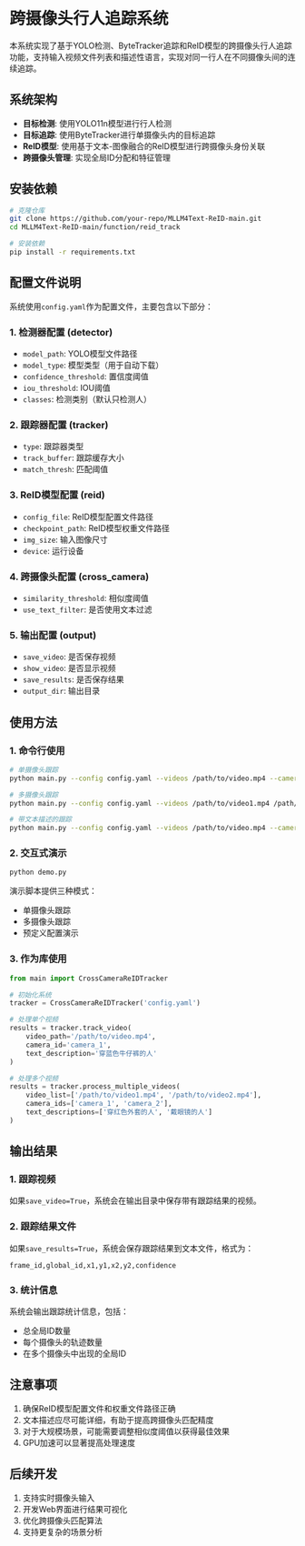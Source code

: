 # 跨摄像头行人追踪系统

本系统实现了基于YOLO检测、ByteTracker追踪和ReID模型的跨摄像头行人追踪功能，支持输入视频文件列表和描述性语言，实现对同一行人在不同摄像头间的连续追踪。

## 系统架构

- **目标检测**: 使用YOLO11n模型进行行人检测
- **目标追踪**: 使用ByteTracker进行单摄像头内的目标追踪
- **ReID模型**: 使用基于文本-图像融合的ReID模型进行跨摄像头身份关联
- **跨摄像头管理**: 实现全局ID分配和特征管理

## 安装依赖

```bash
# 克隆仓库
git clone https://github.com/your-repo/MLLM4Text-ReID-main.git
cd MLLM4Text-ReID-main/function/reid_track

# 安装依赖
pip install -r requirements.txt
```

## 配置文件说明

系统使用`config.yaml`作为配置文件，主要包含以下部分：

### 1. 检测器配置 (detector)
- `model_path`: YOLO模型文件路径
- `model_type`: 模型类型（用于自动下载）
- `confidence_threshold`: 置信度阈值
- `iou_threshold`: IOU阈值
- `classes`: 检测类别（默认只检测人）

### 2. 跟踪器配置 (tracker)
- `type`: 跟踪器类型
- `track_buffer`: 跟踪缓存大小
- `match_thresh`: 匹配阈值

### 3. ReID模型配置 (reid)
- `config_file`: ReID模型配置文件路径
- `checkpoint_path`: ReID模型权重文件路径
- `img_size`: 输入图像尺寸
- `device`: 运行设备

### 4. 跨摄像头配置 (cross_camera)
- `similarity_threshold`: 相似度阈值
- `use_text_filter`: 是否使用文本过滤

### 5. 输出配置 (output)
- `save_video`: 是否保存视频
- `show_video`: 是否显示视频
- `save_results`: 是否保存结果
- `output_dir`: 输出目录

## 使用方法

### 1. 命令行使用

```bash
# 单摄像头跟踪
python main.py --config config.yaml --videos /path/to/video.mp4 --cameras camera_1

# 多摄像头跟踪
python main.py --config config.yaml --videos /path/to/video1.mp4 /path/to/video2.mp4 --cameras camera_1 camera_2

# 带文本描述的跟踪
python main.py --config config.yaml --videos /path/to/video.mp4 --cameras camera_1 --texts "穿红色外套的人"
```

### 2. 交互式演示

```bash
python demo.py
```

演示脚本提供三种模式：
- 单摄像头跟踪
- 多摄像头跟踪
- 预定义配置演示

### 3. 作为库使用

```python
from main import CrossCameraReIDTracker

# 初始化系统
tracker = CrossCameraReIDTracker('config.yaml')

# 处理单个视频
results = tracker.track_video(
    video_path='/path/to/video.mp4',
    camera_id='camera_1',
    text_description='穿蓝色牛仔裤的人'
)

# 处理多个视频
results = tracker.process_multiple_videos(
    video_list=['/path/to/video1.mp4', '/path/to/video2.mp4'],
    camera_ids=['camera_1', 'camera_2'],
    text_descriptions=['穿红色外套的人', '戴眼镜的人']
)
```

## 输出结果

### 1. 跟踪视频
如果`save_video=True`，系统会在输出目录中保存带有跟踪结果的视频。

### 2. 跟踪结果文件
如果`save_results=True`，系统会保存跟踪结果到文本文件，格式为：
```
frame_id,global_id,x1,y1,x2,y2,confidence
```

### 3. 统计信息
系统会输出跟踪统计信息，包括：
- 总全局ID数量
- 每个摄像头的轨迹数量
- 在多个摄像头中出现的全局ID

## 注意事项

1. 确保ReID模型配置文件和权重文件路径正确
2. 文本描述应尽可能详细，有助于提高跨摄像头匹配精度
3. 对于大规模场景，可能需要调整相似度阈值以获得最佳效果
4. GPU加速可以显著提高处理速度

## 后续开发

1. 支持实时摄像头输入
2. 开发Web界面进行结果可视化
3. 优化跨摄像头匹配算法
4. 支持更复杂的场景分析